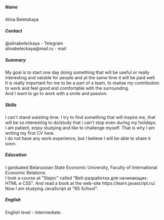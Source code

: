 ##### Name #####

Alina Beletskaya

##### Contact #####

\@alinabeleckaya \- Telegram <br>
alinabeleckaya@mail\.ru \- mail

##### Summary #####

My goal is to start one day doing something that will be useful or really interesting and valuble for people and at the same time it will be paid well\. <br>
It is really important for me to be a part of a team, to realise my contribution to work and feel good and comfortable with the surrounding\. <br>
And I want to go to work with a smile and passion\.

##### Skills #####

I can't stand waisting time\. I try to find something that will inspire me, that will be so interesting to do/study that i can't stop even during my holidays\.<br>
I am patient, enjoy studying and like to challenge myself\. That is why I am writing my first CV here\. <br>
I do not have any work experience, but I believe I will be able to share it soon.

##### Education #####

I garduated Belarussian State Economic University, Faculty of International Economic Relations\. <br>
I took a course at "Stepic" called "Веб-разработка для начинающих: HTML и CSS"\. And read a book at the web-site https:\/\/learn\.javascript\.ru\/\.<br>
Now I am studying JavaScript at "RS School"\.

##### English #####

English level \- intermediate\. <br>

